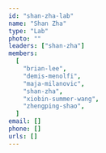 ```yaml
---
id: "shan-zha-lab"
name: "Shan Zha"
type: "Lab"
photo: ""
leaders: ["shan-zha"]
members:
  [
    "brian-lee",
    "demis-menolfi",
    "maja-milanovic",
    "shan-zha",
    "xiobin-summer-wang",
    "zhengping-shao",
  ]
email: []
phone: []
urls: []
---
```

